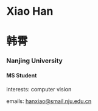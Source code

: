 # Xiao Han

# 韩霄

### Nanjing University

#### MS Student 

interests: computer vision

emails: hanxiao@smail.nju.edu.cn
